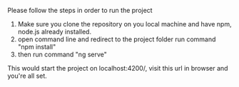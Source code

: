 Please follow the steps in order to run the project
1) Make sure you clone the repository on you local machine and have npm, node.js already installed.
2) open command line and redirect to the project folder run command "npm install"
3) then run command "ng serve"

This would start the project on localhost:4200/, visit this url in browser and you're all set.
